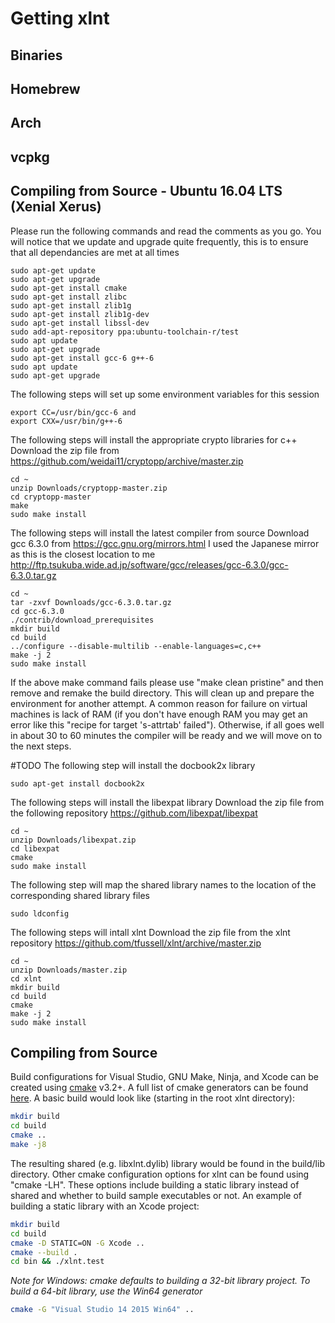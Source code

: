 # Getting xlnt

## Binaries

## Homebrew

## Arch

## vcpkg

## Compiling from Source - Ubuntu 16.04 LTS (Xenial Xerus) 
Please run the following commands and read the comments as you go.
You will notice that we update and upgrade quite frequently, this is to ensure that all dependancies are met at all times
```
sudo apt-get update
sudo apt-get upgrade
sudo apt-get install cmake
sudo apt-get install zlibc
sudo apt-get install zlib1g
sudo apt-get install zlib1g-dev
sudo apt-get install libssl-dev
sudo add-apt-repository ppa:ubuntu-toolchain-r/test
sudo apt update
sudo apt-get upgrade
sudo apt-get install gcc-6 g++-6
sudo apt update
sudo apt-get upgrade
```
The following steps will set up some environment variables for this session
```
export CC=/usr/bin/gcc-6 and 
export CXX=/usr/bin/g++-6
```
The following steps will install the appropriate crypto libraries for c++
Download the zip file from https://github.com/weidai11/cryptopp/archive/master.zip
```
cd ~
unzip Downloads/cryptopp-master.zip
cd cryptopp-master
make
sudo make install
```
The following steps will install the latest compiler from source
Download gcc 6.3.0 from https://gcc.gnu.org/mirrors.html I used the Japanese mirror as this is the closest location to me http://ftp.tsukuba.wide.ad.jp/software/gcc/releases/gcc-6.3.0/gcc-6.3.0.tar.gz

```
cd ~
tar -zxvf Downloads/gcc-6.3.0.tar.gz
cd gcc-6.3.0
./contrib/download_prerequisites
mkdir build
cd build
../configure --disable-multilib --enable-languages=c,c++
make -j 2
sudo make install
```
If the above make command fails please use "make clean pristine" and then remove and remake the build directory. This will clean up and prepare the environment for another attempt. A common reason for failure on virtual machines is lack of RAM (if you don't have enough RAM you may get an error like this "recipe for target 's-attrtab' failed"). Otherwise, if all goes well in about 30 to 60 minutes the compiler will be ready and we will move on to the next steps.

#TODO
The following step will install the docbook2x library
```
sudo apt-get install docbook2x
```
The following steps will install the libexpat library
Download the zip file from the following repository https://github.com/libexpat/libexpat 
```
cd ~
unzip Downloads/libexpat.zip
cd libexpat
cmake
sudo make install
```
The following step will map the shared library names to the location of the corresponding shared library files
```
sudo ldconfig
```
The following steps will intall xlnt
Download the zip file from the xlnt repository
https://github.com/tfussell/xlnt/archive/master.zip
```
cd ~
unzip Downloads/master.zip
cd xlnt
mkdir build
cd build
cmake
make -j 2
sudo make install
```

## Compiling from Source

Build configurations for Visual Studio, GNU Make, Ninja, and Xcode can be created using [cmake](https://cmake.org/) v3.2+. A full list of cmake generators can be found [here](https://cmake.org/cmake/help/v3.0/manual/cmake-generators.7.html). A basic build would look like (starting in the root xlnt directory):

```bash
mkdir build
cd build
cmake ..
make -j8
```

The resulting shared (e.g. libxlnt.dylib) library would be found in the build/lib directory. Other cmake configuration options for xlnt can be found using "cmake -LH". These options include building a static library instead of shared and whether to build sample executables or not. An example of building a static library with an Xcode project:

```bash
mkdir build
cd build
cmake -D STATIC=ON -G Xcode ..
cmake --build .
cd bin && ./xlnt.test
```
*Note for Windows: cmake defaults to building a 32-bit library project. To build a 64-bit library, use the Win64 generator*
```bash
cmake -G "Visual Studio 14 2015 Win64" ..
```
